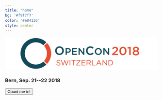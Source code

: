 ```yaml
---
title: "home"
bg: '#f9f7f7'
color: '#e04136'
style: center
---
```


![opencon-switzerland-logo](img/logo.png)

### Bern, Sep. 21--22 2018

<div class='center'>
<a href='https://goo.gl/forms/z7A65UbEpLWiIOgY2'><button class='button'>Count me in!<i class='fa fa-external-link'></i></button></a>
</div>

